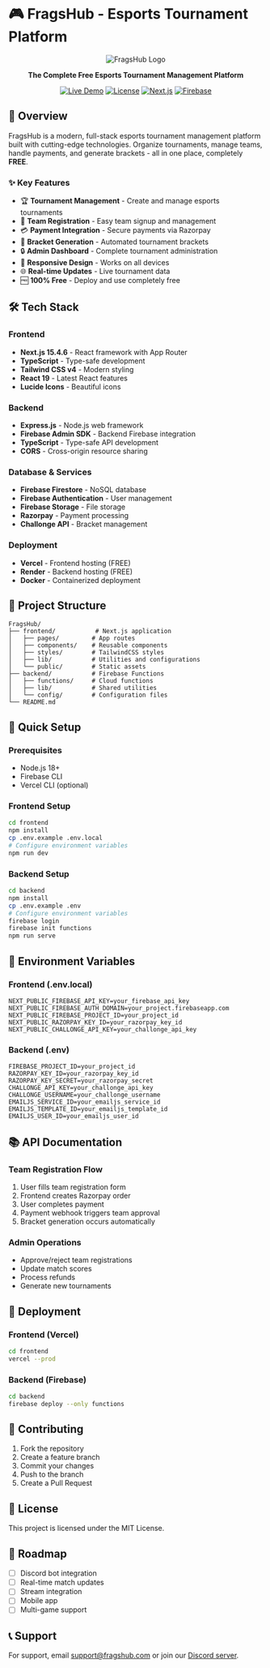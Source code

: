 # 🎮 FragsHub - Esports Tournament Platform

<div align="center">

![FragsHub Logo](https://img.shields.io/badge/FragsHub-Esports%20Platform-red?style=for-the-badge&logo=esports)

**The Complete Free Esports Tournament Management Platform**

[![Live Demo](https://img.shields.io/badge/Live-Demo-success?style=for-the-badge)](https://fragshub-frontend-3htxw5fks-sarvesh-daymas-projects.vercel.app)
[![License](https://img.shields.io/badge/License-MIT-blue?style=for-the-badge)](LICENSE)
[![Next.js](https://img.shields.io/badge/Next.js-15.4.6-black?style=for-the-badge&logo=next.js)](https://nextjs.org/)
[![Firebase](https://img.shields.io/badge/Firebase-Realtime-orange?style=for-the-badge&logo=firebase)](https://firebase.google.com/)

</div>

## 🚀 Overview

FragsHub is a modern, full-stack esports tournament management platform built with cutting-edge technologies. Organize tournaments, manage teams, handle payments, and generate brackets - all in one place, completely **FREE**.

### ✨ Key Features

- 🏆 **Tournament Management** - Create and manage esports tournaments
- 👥 **Team Registration** - Easy team signup and management
- 💳 **Payment Integration** - Secure payments via Razorpay
- 🏅 **Bracket Generation** - Automated tournament brackets
- 🔒 **Admin Dashboard** - Complete tournament administration
- 📱 **Responsive Design** - Works on all devices
- 🌐 **Real-time Updates** - Live tournament data
- 🆓 **100% Free** - Deploy and use completely free

## 🛠️ Tech Stack

### Frontend
- **Next.js 15.4.6** - React framework with App Router
- **TypeScript** - Type-safe development
- **Tailwind CSS v4** - Modern styling
- **React 19** - Latest React features
- **Lucide Icons** - Beautiful icons

### Backend
- **Express.js** - Node.js web framework
- **Firebase Admin SDK** - Backend Firebase integration
- **TypeScript** - Type-safe API development
- **CORS** - Cross-origin resource sharing

### Database & Services
- **Firebase Firestore** - NoSQL database
- **Firebase Authentication** - User management
- **Firebase Storage** - File storage
- **Razorpay** - Payment processing
- **Challonge API** - Bracket management

### Deployment
- **Vercel** - Frontend hosting (FREE)
- **Render** - Backend hosting (FREE)
- **Docker** - Containerized deployment

## 📁 Project Structure

```
FragsHub/
├── frontend/           # Next.js application
│   ├── pages/         # App routes
│   ├── components/    # Reusable components
│   ├── styles/        # TailwindCSS styles
│   ├── lib/           # Utilities and configurations
│   └── public/        # Static assets
├── backend/           # Firebase Functions
│   ├── functions/     # Cloud functions
│   ├── lib/           # Shared utilities
│   └── config/        # Configuration files
└── README.md
```

## 🚀 Quick Setup

### Prerequisites
- Node.js 18+
- Firebase CLI
- Vercel CLI (optional)

### Frontend Setup
```bash
cd frontend
npm install
cp .env.example .env.local
# Configure environment variables
npm run dev
```

### Backend Setup
```bash
cd backend
npm install
cp .env.example .env
# Configure environment variables
firebase login
firebase init functions
npm run serve
```

## 🔧 Environment Variables

### Frontend (.env.local)
```
NEXT_PUBLIC_FIREBASE_API_KEY=your_firebase_api_key
NEXT_PUBLIC_FIREBASE_AUTH_DOMAIN=your_project.firebaseapp.com
NEXT_PUBLIC_FIREBASE_PROJECT_ID=your_project_id
NEXT_PUBLIC_RAZORPAY_KEY_ID=your_razorpay_key_id
NEXT_PUBLIC_CHALLONGE_API_KEY=your_challonge_api_key
```

### Backend (.env)
```
FIREBASE_PROJECT_ID=your_project_id
RAZORPAY_KEY_ID=your_razorpay_key_id
RAZORPAY_KEY_SECRET=your_razorpay_secret
CHALLONGE_API_KEY=your_challonge_api_key
CHALLONGE_USERNAME=your_challonge_username
EMAILJS_SERVICE_ID=your_emailjs_service_id
EMAILJS_TEMPLATE_ID=your_emailjs_template_id
EMAILJS_USER_ID=your_emailjs_user_id
```

## 📚 API Documentation

### Team Registration Flow
1. User fills team registration form
2. Frontend creates Razorpay order
3. User completes payment
4. Payment webhook triggers team approval
5. Bracket generation occurs automatically

### Admin Operations
- Approve/reject team registrations
- Update match scores
- Process refunds
- Generate new tournaments

## 🚀 Deployment

### Frontend (Vercel)
```bash
cd frontend
vercel --prod
```

### Backend (Firebase)
```bash
cd backend
firebase deploy --only functions
```

## 🤝 Contributing

1. Fork the repository
2. Create a feature branch
3. Commit your changes
4. Push to the branch
5. Create a Pull Request

## 📄 License

This project is licensed under the MIT License.

## 🎯 Roadmap

- [ ] Discord bot integration
- [ ] Real-time match updates
- [ ] Stream integration
- [ ] Mobile app
- [ ] Multi-game support

## 📞 Support

For support, email support@fragshub.com or join our [Discord server](https://discord.gg/fragshub).
